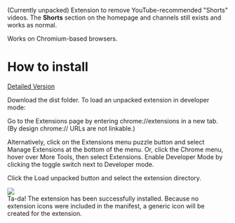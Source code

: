 (Currently unpacked) Extension to remove YouTube-recommended "Shorts" videos. The __Shorts__ section on the homepage and channels still exists and works as normal.

Works on Chromium-based browsers.

# How to install
[Detailed Version](https://developer.chrome.com/docs/extensions/mv3/getstarted/development-basics/)

Download the dist folder.
To load an unpacked extension in developer mode:

Go to the Extensions page by entering chrome://extensions in a new tab. (By design chrome:// URLs are not linkable.)

Alternatively, click on the Extensions menu puzzle button and select Manage Extensions at the bottom of the menu.
Or, click the Chrome menu, hover over More Tools, then select Extensions.
Enable Developer Mode by clicking the toggle switch next to Developer mode.

Click the Load unpacked button and select the extension directory.

![](https://wd.imgix.net/image/BhuKGJaIeLNPW9ehns59NfwqKxF2/BzVElZpUtNE4dueVPSp3.png?auto=format&w=439)  
Ta-da! The extension has been successfully installed. Because no extension icons were included in the manifest, a generic icon will be created for the extension.
